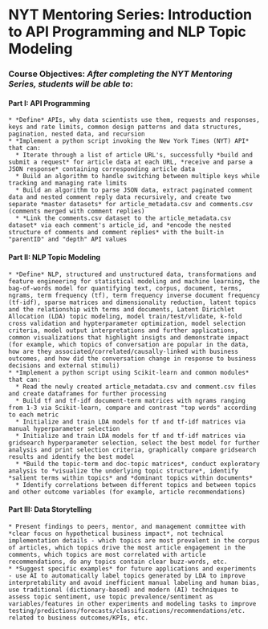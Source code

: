 # NYT Mentoring Series: Introduction to API Programming and NLP Topic Modeling
### Course Objectives: *After completing the NYT Mentoring Series, students will be able to*:
#### Part I: API Programming
    * *Define* APIs, why data scientists use them, requests and responses, keys and rate limits, common design patterns and data structures, pagination, nested data, and recursion
    * *Implement a python script invoking the New York Times (NYT) API* that can:
      * Iterate through a list of article URL's, successfully *build and submit a request* for article data at each URL, *receive and parse a JSON response* containing corresponding article data 
      * Build an algorithm to handle switching between multiple keys while tracking and managing rate limits
      * Build an algorithm to parse JSON data, extract paginated comment data and nested comment reply data recursively, and create two separate *master datasets* for article_metadata.csv and comments.csv (comments merged with comment replies)
      * *Link the comments.csv dataset to the article_metadata.csv dataset* via each comment's article_id, and *encode the nested structure of comments and comment replies* with the built-in "parentID" and "depth" API values
#### Part II: NLP Topic Modeling
    * *Define* NLP, structured and unstructured data, transformations and feature engineering for statistical modeling and machine learning, the bag-of-words model for quantifying text, corpus, document, terms, ngrams, term frequency (tf), term frequency inverse document frequency (tf-idf), sparse matrices and dimensionality reduction, latent topics and the relationship with terms and documents, Latent Dirichlet Allocation (LDA) topic modeling, model train/test/vlidate, k-fold cross validation and hypterparameter optimization, model selection criteria, model output interpretations and further applications, common visualizations that highlight insigts and demonstrate impact (for example, which topics of conversation are popular in the data, how are they associated/correlated/causally-linked with business outcomes, and how did the conversation change in response to business decisions and external stimuli)
    * *Implement a python script using Scikit-learn and common modules* that can:
      * Read the newly created article_metadata.csv and comment.csv files and create dataframes for further processing
      * Build tf and tf-idf document-term matrices with ngrams ranging from 1-3 via Scikit-learn, compare and contrast "top words" according to each metric
      * Initialize and train LDA models for tf and tf-idf matrices via manual hyperparameter selection
      * Initialize and train LDA models for tf and tf-idf matrices via gridsearch hyperparameter selection, select the best model for further analysis and print selection criteria, graphically compare gridsearch results and identify the best model
      * *Build the topic-term and doc-topic matrices*, conduct exploratory analysis to *visualize the underlying topic structure*, identify *salient terms within topics* and *dominant topics within documents*
      * Identify correlations between different topics and between topics and other outcome variables (for example, article recommendations)
#### Part III: Data Storytelling
    * Present findings to peers, mentor, and management committee with *clear focus on hypothetical business impact*, not technical implementation details - which topics are most prevalent in the corpus of articles, which topics drive the most article engagement in the comments, which topics are most correlated with article recommendations, do any topics contain clear buzz-words, etc.
    * *Suggest specific examples* for future applications and experiments - use AI to automatically label topics generated by LDA to improve interpretability and avoid inefficient manual labeling and human bias, use traditional (dictionary-based) and modern (AI) techniques to assess topic sentiment, use topic prevalence/sentiment as variables/features in other experiments and modeling tasks to improve testing/predictions/forecasts/classifications/recommendations/etc. related to business outcomes/KPIs, etc.
